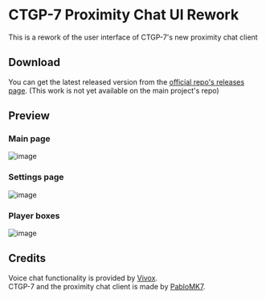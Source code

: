# CTGP-7 Proximity Chat UI Rework
This is a rework of the user interface of CTGP-7's new proximity chat client

## Download
You can get the latest released version from the [official repo's releases page](https://github.com/PabloMK7/CTGP7ProximityChatClient/releases/latest).
(This work is not yet available on the main project's repo)

## Preview
### Main page
![image](https://github.com/user-attachments/assets/48d4a3b8-0684-4f06-8b71-26b22de2ce95)

### Settings page
![image](https://github.com/user-attachments/assets/f0b5009e-87bc-4d48-9bc6-cc5502c53bf3)

### Player boxes
![image](https://github.com/user-attachments/assets/84eac23f-4870-40d7-80a2-a57df144744a)

## Credits
Voice chat functionality is provided by [Vivox](https://vivox.com).</br>
CTGP-7 and the proximity chat client is made by [PabloMK7](https://github.com/pabloMK7).
